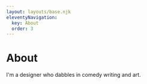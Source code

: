 ```yaml
---
layout: layouts/base.njk
eleventyNavigation:
  key: About
  order: 3
---
```

# About

I'm a designer who dabbles in comedy writing and art. 
